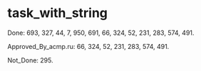 # task_with_string

Done: 693, 327, 44, 7, 950, 691, 66, 324, 52, 231, 283, 574, 491.

Approved_By_acmp.ru: 66, 324, 52, 231, 283, 574, 491.

Not_Done: 295.
